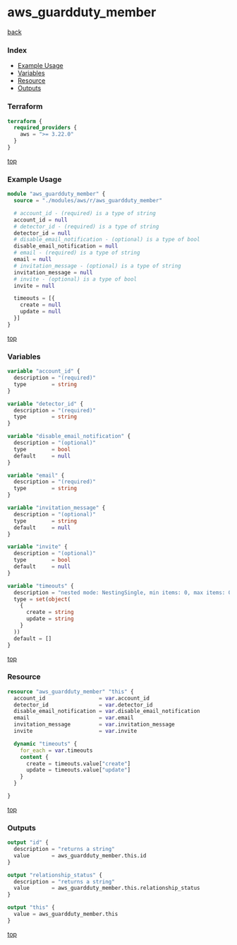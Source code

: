 # aws_guardduty_member

[back](../aws.md)

### Index

- [Example Usage](#example-usage)
- [Variables](#variables)
- [Resource](#resource)
- [Outputs](#outputs)

### Terraform

```terraform
terraform {
  required_providers {
    aws = ">= 3.22.0"
  }
}
```

[top](#index)

### Example Usage

```terraform
module "aws_guardduty_member" {
  source = "./modules/aws/r/aws_guardduty_member"

  # account_id - (required) is a type of string
  account_id = null
  # detector_id - (required) is a type of string
  detector_id = null
  # disable_email_notification - (optional) is a type of bool
  disable_email_notification = null
  # email - (required) is a type of string
  email = null
  # invitation_message - (optional) is a type of string
  invitation_message = null
  # invite - (optional) is a type of bool
  invite = null

  timeouts = [{
    create = null
    update = null
  }]
}
```

[top](#index)

### Variables

```terraform
variable "account_id" {
  description = "(required)"
  type        = string
}

variable "detector_id" {
  description = "(required)"
  type        = string
}

variable "disable_email_notification" {
  description = "(optional)"
  type        = bool
  default     = null
}

variable "email" {
  description = "(required)"
  type        = string
}

variable "invitation_message" {
  description = "(optional)"
  type        = string
  default     = null
}

variable "invite" {
  description = "(optional)"
  type        = bool
  default     = null
}

variable "timeouts" {
  description = "nested mode: NestingSingle, min items: 0, max items: 0"
  type = set(object(
    {
      create = string
      update = string
    }
  ))
  default = []
}
```

[top](#index)

### Resource

```terraform
resource "aws_guardduty_member" "this" {
  account_id                 = var.account_id
  detector_id                = var.detector_id
  disable_email_notification = var.disable_email_notification
  email                      = var.email
  invitation_message         = var.invitation_message
  invite                     = var.invite

  dynamic "timeouts" {
    for_each = var.timeouts
    content {
      create = timeouts.value["create"]
      update = timeouts.value["update"]
    }
  }

}
```

[top](#index)

### Outputs

```terraform
output "id" {
  description = "returns a string"
  value       = aws_guardduty_member.this.id
}

output "relationship_status" {
  description = "returns a string"
  value       = aws_guardduty_member.this.relationship_status
}

output "this" {
  value = aws_guardduty_member.this
}
```

[top](#index)